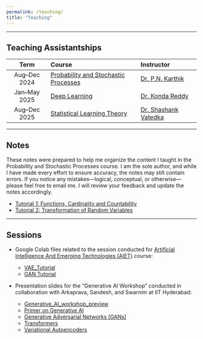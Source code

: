 ```yaml
---
permalink: /teaching/
title: "Teaching"
---
```


---

## Teaching Assistantships

| Term | Course | Instructor |
| :---: | :------------------------------------------ | :---------------------------------- |
| Aug–Dec 2024 | [Probability and Stochastic Processes](https://karthikpn.com/#/teaching/Probability-2024) | [Dr. P.N. Karthik](https://karthikpn.com) |
| Jan–May 2025 | [Deep Learning](https://krmopuri.github.io/dl25/) | [Dr. Konda Reddy](https://krmopuri.github.io/) |
| Aug–Dec 2025 | [Statistical Learning Theory](https://people.iith.ac.in/shashankvatedka/html/courses/2025/EE6327/course_details.html) | [Dr. Shashank Vatedka ](https://people.iith.ac.in/shashankvatedka/html/home.html) |

---
## Notes 
These notes were prepared to help me organize the content I taught in the Probability and Stochastic Processes course. I am the sole author, and while I have made every effort to ensure accuracy, the notes may still contain errors. If you notice any mistakes—logical, conceptual, or otherwise—please feel free to email me. I will review your feedback and update the notes accordingly.

- [Tutorial 1: Functions, Cardinality and Countability](https://drive.google.com/file/d/14rxvUuAeJjB99DxZRF0C-_xJmF9ol9DH/view?usp=sharing)
- [Tutorial 2: Transformation of Random Variables](https://drive.google.com/file/d/1HPHZ6dVaKUSYaXTDD54VvwcFjH5loSYL/view?usp=sharing)

---
## Sessions 

* Google Colab files related to the session conducted for [Artificial Intelligence And
Emerging Technologies (AIET)](https://talentsprint.com/course/artificial-intelligence-iit-hyderabad) course:

  * [VAE_Tutorial](https://colab.research.google.com/drive/1y9kd5rNufOa9iR3sQBb5PWoPULK-jLdI?usp=sharing)
  * [GAN Tutorial](https://colab.research.google.com/drive/1UTf2uzHgBg2no4LVFaf3O9l_EXmU9Hjl?usp=sharing)

* Presentation slides for the “Generative AI Workshop” conducted in collaboration with Arkaprava, Sandesh, and Swarnim at IIT Hyderabad:
  * [Generative_AI_workshop_preview](https://drive.google.com/file/d/1i-Fx38FhAGpeWbb7dgOzj2xQjirDGCul/view?usp=sharing)
  * [Primer on Generative AI](https://drive.google.com/file/d/1M0ajIMdpAqziDLn12Oyt0unSv6cfiWQa/view?usp=sharing)
  * [Generative Adversarial Networks (GANs)](https://drive.google.com/file/d/1fhoeEnoqiaQL3GkUI5LJOf-CaZr4i-uc/view?usp=sharing)
  * [Transformers](https://drive.google.com/file/d/1ThBKIKeISmCEzvupq7fOK_2qX26cp2xz/view?usp=sharing)
  * [Variational Autoencoders](https://drive.google.com/file/d/1HhVZnif3ZwimbdofOYXsIKKtmgRTHqCK/view?usp=sharing)
